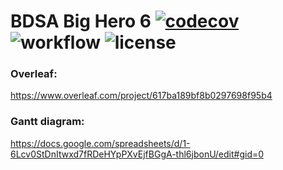 # BDSA Big Hero 6 [![codecov](https://codecov.io/gh/DenizYil/BDSA-Big-Hero-6/branch/main/graph/badge.svg)](https://app.codecov.io/gh/DenizYil/BDSA-Big-Hero-6/) ![workflow](https://github.com/DenizYil/BDSA-Big-Hero-6/actions/workflows/build-and-test.yml/badge.svg) ![license](https://img.shields.io/github/license/DenizYil/BDSA-Big-Hero-6.svg)


### Overleaf: 
https://www.overleaf.com/project/617ba189bf8b0297698f95b4

### Gantt diagram: 
https://docs.google.com/spreadsheets/d/1-6Lcv0StDnItwxd7fRDeHYpPXvEjfBGgA-thl6jbonU/edit#gid=0
